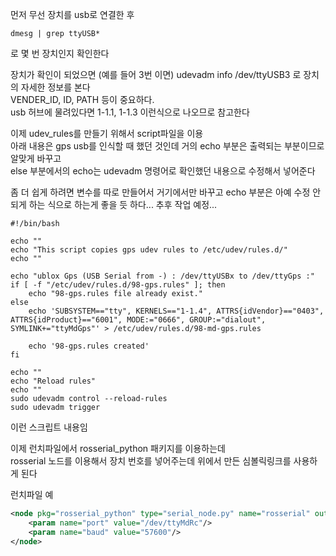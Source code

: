 먼저 무선 장치를 usb로 연결한 후   
```
dmesg | grep ttyUSB*
```
로 몇 번 장치인지 확인한다 

장치가 확인이 되었으면  (예를 들어 3번 이면)
udevadm info /dev/ttyUSB3
로 장치의 자세한 정보를 본다  
VENDER_ID, ID, PATH 등이 중요하다.  
usb 허브에 물려있다면 1-1.1, 1-1.3 이런식으로 나오므로 참고한다   

이제 udev_rules를 만들기 위해서 script파일을 이용   
아래 내용은 gps usb를 인식할 때 했던 것인데 거의 echo 부분은 출력되는 부분이므로 알맞게 바꾸고   
else 부분에서의 echo는 udevadm 명령어로 확인했던 내용으로 수정해서 넣어준다  

좀 더 쉽게 하려면 변수를 따로 만들어서 거기에서만 바꾸고 echo 부분은 아예 수정 안되게 하는 식으로 하는게 좋을 듯 하다... 추후 작업 예정...

```shell
#!/bin/bash

echo ""
echo "This script copies gps udev rules to /etc/udev/rules.d/"
echo ""

echo "ublox Gps (USB Serial from -) : /dev/ttyUSBx to /dev/ttyGps :"
if [ -f "/etc/udev/rules.d/98-gps.rules" ]; then
    echo "98-gps.rules file already exist."
else
    echo 'SUBSYSTEM=="tty", KERNELS=="1-1.4", ATTRS{idVendor}=="0403", ATTRS{idProduct}=="6001", MODE:="0666", GROUP:="dialout", SYMLINK+="ttyMdGps"' > /etc/udev/rules.d/98-md-gps.rules

    echo '98-gps.rules created'
fi

echo ""
echo "Reload rules"
echo ""
sudo udevadm control --reload-rules
sudo udevadm trigger

```

이런 스크립트 내용임


이제 런치파일에서 rosserial_python 패키지를 이용하는데  
rosserial 노드를 이용해서 장치 번호를 넣어주는데 위에서 만든 심볼릭링크를 사용하게 된다 

런치파일 예
```xml
<node pkg="rosserial_python" type="serial_node.py" name="rosserial" output="screen">
	<param name="port" value="/dev/ttyMdRc"/>
	<param name="baud" value="57600"/>
</node>
```



